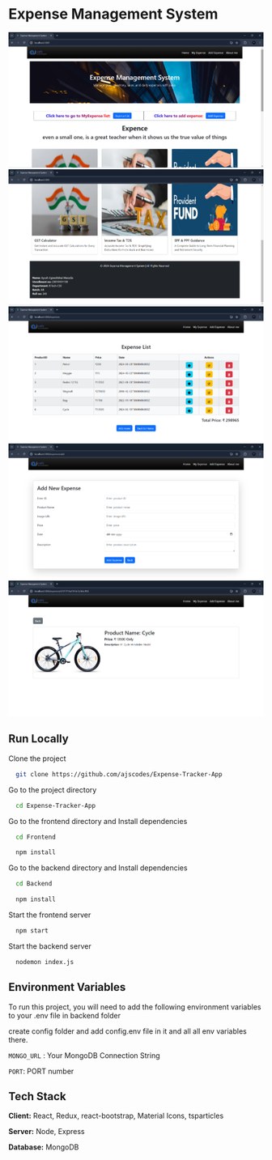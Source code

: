# Expense Management System

![Screenshot of my project](Images/Home.jpg)
![Screenshot of my project](Images/About%20me.jpg)
![Screenshot of my project](Images/Expense%20List.jpg)
![Screenshot of my project](Images/Add%20Expense.jpg)
![Screenshot of my project](Images/Product_Detail.jpg)



## Run Locally

Clone the project

```bash
  git clone https://github.com/ajscodes/Expense-Tracker-App
```

Go to the project directory

```bash
  cd Expense-Tracker-App
```

Go to the frontend directory and Install dependencies

```bash
  cd Frontend
```
```bash
  npm install
```

Go to the backend directory and Install dependencies

```bash
  cd Backend
```
```bash
  npm install
```

Start the frontend server

```bash
  npm start
```


Start the backend server

```bash
  nodemon index.js
```

## Environment Variables

To run this project, you will need to add the following environment variables to your .env file in backend folder

create config folder and add config.env file in it and all all env variables there.

`MONGO_URL` : Your MongoDB Connection String

`PORT`: PORT number


## Tech Stack

**Client:** React, Redux, react-bootstrap, Material Icons, tsparticles

**Server:** Node, Express

**Database:** MongoDB